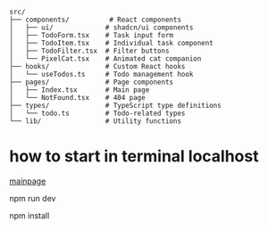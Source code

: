 ```
src/
├── components/          # React components
│   ├── ui/             # shadcn/ui components
│   ├── TodoForm.tsx    # Task input form
│   ├── TodoItem.tsx    # Individual task component
│   ├── TodoFilter.tsx  # Filter buttons
│   └── PixelCat.tsx    # Animated cat companion
├── hooks/              # Custom React hooks
│   └── useTodos.ts     # Todo management hook
├── pages/              # Page components
│   ├── Index.tsx       # Main page
│   └── NotFound.tsx    # 404 page
├── types/              # TypeScript type definitions
│   └── todo.ts         # Todo-related types
└── lib/                # Utility functions
```

# how to start in terminal localhost

[mainpage](https://github.com/user-attachments/assets/b5982ee0-3a2f-4c7d-92fe-03115e14ba55)

npm run dev

npm install
